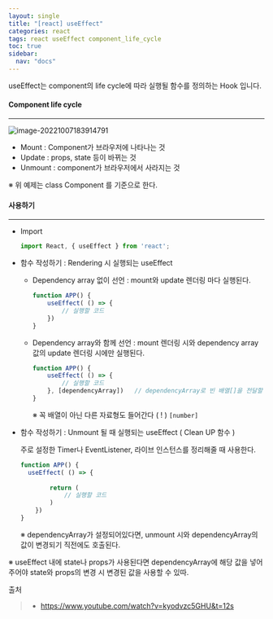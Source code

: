 ```yaml
---
layout: single
title: "[react] useEffect"
categories: react
tags: react useEffect component_life_cycle
toc: true
sidebar:
  nav: "docs"
---
```


useEffect는 component의 life cycle에 따라 실행될 함수를 정의하는 Hook 입니다. 



#### Component life cycle

---

![image-20221007183914791](C:\Users\Minjoo\Desktop\devlog\roses16-dev.github.io\images\2022-10-07-useEffect\image-20221007183914791.png)

- Mount : Component가 브라우저에 나타나는 것
- Update : props, state 등이 바뀌는 것
- Unmount : component가 브라우저에서 사라지는 것

※ 위 예제는 class Component 를 기준으로 한다. 



#### 사용하기

---

- Import

  ```jsx
  import React, { useEffect } from 'react';
  ```

  

- 함수 작성하기 : Rendering 시 실행되는 useEffect

  - Dependency array 없이 선언 : mount와 update 렌더링 마다 실행된다.

    ```jsx
    function APP() {
        useEffect( () => {
            // 실행할 코드
        })
    }
    ```

  - Dependency array와 함께 선언 : mount 렌더링 시와 dependency array 값의 update 렌더링 시에만 실행된다.

    ```jsx
    function APP() {
        useEffect( () => {
    		// 실행할 코드
        }, [dependencyArray])	// dependencyArray로 빈 배열[]을 전달할 경우 mounting 렌더링 시에만 실행된다.
    }
    ```

    ※ 꼭 배열이 아닌 다른 자료형도 들어간다 ( ! ) `[number]`

    

- 함수 작성하기 : Unmount 될 때 실행되는 useEffect ( Clean UP 함수 )

  주로 설정한 Timer나 EventListener, 라이브 인스턴스를 정리해줄 때 사용한다.

  ```jsx
  function APP() {
  	useEffect( () => {
          
          return (
              // 실행할 코드
          )
      })
  }
  ```

  ※ dependencyArray가 설정되어있다면, unmount 시와 dependencyArray의 값이 변경되기 직전에도 호출된다.

※ useEffect 내에 state나 props가 사용된다면 dependencyArray에 해당 값을 넣어주어야 state와 props의 변경 시 변경된 값을 사용할 수 있따.





출처 

> - https://www.youtube.com/watch?v=kyodvzc5GHU&t=12s